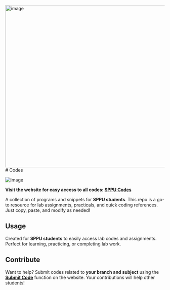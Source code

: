 <img width="512" height="512" alt="image" src="https://github.com/user-attachments/assets/521b5097-58a9-4175-b2c7-761d64445ce5" /># Codes  

![Image](https://sppucodes.vercel.app/images/logo.webp)

**Visit the website for easy access to all codes: [SPPU Codes](https://sppucodes.vercel.app/)**  

A collection of programs and snippets for **SPPU students**. This repo is a go-to resource for lab assignments, practicals, and quick coding references. Just copy, paste, and modify as needed!  

## Usage  

Created for **SPPU students** to easily access lab codes and assignments. Perfect for learning, practicing, or completing lab work.  

## Contribute  

Want to help? Submit codes related to **your branch and subject** using the **[Submit Code](https://sppucodes.vercel.app/submit)** function on the website. Your contributions will help other students!  
